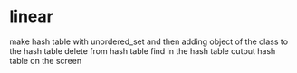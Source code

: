 # linear
make hash table with unordered_set and then 
 adding object of the class to the hash table
 delete from hash table
 find in the hash table
 output hash table on the screen

